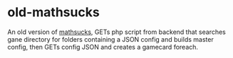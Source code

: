 # old-mathsucks
An old version of [mathsucks](http://mathsucks.world), GETs php script from backend that searches gane directory for folders containing a JSON config and builds master config, then GETs config JSON and creates a gamecard foreach. 

